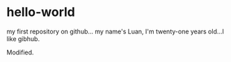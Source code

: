 # hello-world
my first repository on github...
my name's Luan, I'm twenty-one years old...I like gibhub.

Modified.

